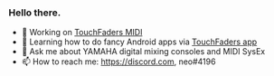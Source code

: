 ### Hello there.

- 🔭 Working on [TouchFaders MIDI](https://github.com/theonlytechnohead/TouchFaders_MIDI)
- 🌱 Learning how to do fancy Android apps via [TouchFaders app](https://github.com/theonlytechnohead/TouchFaders_APP)
- 💬 Ask me about YAMAHA digital mixing consoles and MIDI SysEx
- 📫 How to reach me: https://discord.com, neo#4196
